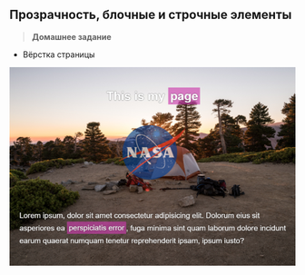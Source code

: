 
## Прозрачность, блочные и строчные элементы

> **Домашнее задание**
- Вёрстка страницы

<img src="./img/img1.png" />

